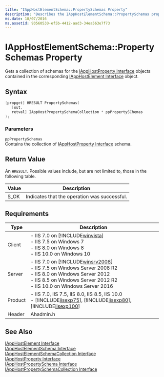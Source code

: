 ```yaml
---
title: "IAppHostElementSchema::PropertySchemas Property"
description: "Describes the IAppHostElementSchema::PropertySchemas property and details its syntax, parameters, return value, and requirements."
ms.date: 10/07/2016
ms.assetid: 93560530-ef5b-4412-aad3-34ea563e7f73
---
```

# IAppHostElementSchema::PropertySchemas Property
Gets a collection of schemas for the [IAppHostProperty Interface](../../web-development-reference/native-code-api-reference/iapphostproperty-interface.md) objects contained in the corresponding [IAppHostElement Interface](../../web-development-reference/native-code-api-reference/iapphostelement-interface.md) object.  
  
## Syntax  
  
```cpp  
[propget] HRESULT PropertySchemas(  
   [out,  
   retval] IAppHostPropertySchemaCollection * ppPropertySChemas  
);  
```  
  
### Parameters  
 `ppPropertySchemas`  
 Contains the collection of [IAppHostProperty Interface](../../web-development-reference/native-code-api-reference/iapphostproperty-interface.md) schema.  
  
## Return Value  
 An `HRESULT`. Possible values include, but are not limited to, those in the following table.  
  
|Value|Description|  
|-----------|-----------------|  
|S_OK|Indicates that the operation was successful.|  
  
## Requirements  
  
|Type|Description|  
|----------|-----------------|  
|Client|-   IIS 7.0 on [!INCLUDE[winvista](../../wmi-provider/includes/winvista-md.md)]<br />-   IIS 7.5 on Windows 7<br />-   IIS 8.0 on Windows 8<br />-   IIS 10.0 on Windows 10|  
|Server|-   IIS 7.0 on [!INCLUDE[winsrv2008](../../wmi-provider/includes/winsrv2008-md.md)]<br />-   IIS 7.5 on Windows Server 2008 R2<br />-   IIS 8.0 on Windows Server 2012<br />-   IIS 8.5 on Windows Server 2012 R2<br />-   IIS 10.0 on Windows Server 2016|  
|Product|-   IIS 7.0, IIS 7.5, IIS 8.0, IIS 8.5, IIS 10.0<br />-   [!INCLUDE[iisexp75](../../web-development-reference/native-code-api-reference/includes/iisexp75-md.md)], [!INCLUDE[iisexp80](../../web-development-reference/native-code-api-reference/includes/iisexp80-md.md)], [!INCLUDE[iisexp100](../../web-development-reference/native-code-api-reference/includes/iisexp100-md.md)]|  
|Header|Ahadmin.h|  
  
## See Also  
 [IAppHostElement Interface](../../web-development-reference/native-code-api-reference/iapphostelement-interface.md)   
 [IAppHostElementSchema Interface](../../web-development-reference/native-code-api-reference/iapphostelementschema-interface.md)   
 [IAppHostElementSchemaCollection Interface](../../web-development-reference/native-code-api-reference/iapphostelementschemacollection-interface.md)   
 [IAppHostProperty Interface](../../web-development-reference/native-code-api-reference/iapphostproperty-interface.md)   
 [IAppHostPropertySchema Interface](../../web-development-reference/native-code-api-reference/iapphostpropertyschema-interface.md)   
 [IAppHostPropertySchemaCollection Interface](../../web-development-reference/native-code-api-reference/iapphostpropertyschemacollection-interface.md)
